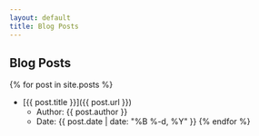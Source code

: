 ```yaml
---
layout: default
title: Blog Posts
---
```


## Blog Posts

{% for post in site.posts %}
- [{{ post.title }}]({{ post.url }})
  - Author: {{ post.author }}
  - Date: {{ post.date | date: "%B %-d, %Y" }}
{% endfor %}
